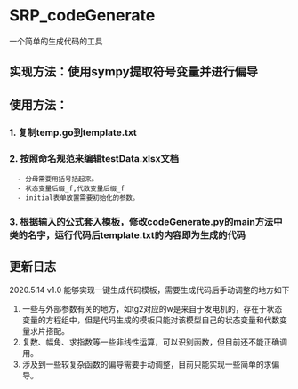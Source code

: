 # SRP_codeGenerate
一个简单的生成代码的工具
## 实现方法：使用sympy提取符号变量并进行偏导
## 使用方法：
### 1. 复制temp.go到template.txt
### 2. 按照命名规范来编辑testData.xlsx文档
      - 分母需要用括号括起来。
      - 状态变量后缀_f,代数变量后缀_f
      - initial表单放置需要初始化的参数。
### 3. 根据输入的公式套入模板，修改codeGenerate.py的main方法中类的名字，运行代码后template.txt的内容即为生成的代码
## 更新日志
2020.5.14 v1.0
能够实现一键生成代码模板，需要生成代码后手动调整的地方如下
1. 一些与外部参数有关的地方，如tg2对应的w是来自于发电机的，存在于状态变量的方程组中，但是代码生成的模板只能对该模型自己的状态变量和代数变量求片搭配。
2. 复数、幅角、求指数等一些非线性运算，可以识别函数，但目前还不能正确调用。
3. 涉及到一些较复杂函数的偏导需要手动调整，目前只能实现一些简单的求偏导。
